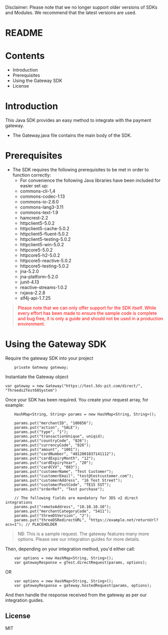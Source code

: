 Disclaimer: Please note that we no longer support older versions of SDKs and Modules. We recommend that the latest versions are used.

# README

# Contents
- Introduction
- Prerequisites
- Using the Gateway SDK
- License

# Introduction
This Java SDK provides an easy method to integrate with the payment gateway.
 - The Gateway.java file contains the main body of the SDK.

# Prerequisites
- The SDK requires the following prerequisites to be met in order to function correctly:
    - For convenience the following Java libraries have been included for easier set up:
	- commons-cli-1,4
	- commons-codec-1.13
	- commons-io-2.8.0
	- commons-lang3-3.11
	- commons-text-1.9
	- hamcrest-2.2
	- httpclient5-5.0.2
	- httpclient5-cache-5.0.2
	- httpclient5-fluent-5.0.2
	- httpclient5-testing-5.0.2
	- httpclient5-win-5.0.2
	- httpcore5-5.0.2
	- httpcore5-h2-5.0.2
	- httpcore5-reactive-5.0.2
	- httpcore5-testing-5.0.2
	- jna-5.2.0
	- jna-platform-5.2.0
	- junit-4.13
	- reactive-streams-1.0.2
	- rxjava-2.2.8
	- slf4j-api-1.7.25

> <span style="color: red">Please note that we can only offer support for the SDK itself. While every effort has been made to ensure the sample code is complete and bug free, it is only a guide and should not be used in a production environment.</span>

# Using the Gateway SDK

Require the gateway SDK into your project

```
    private Gateway gateway;
```

Instantiate the Gateway object

```
var gateway = new Gateway("https://test.3ds-pit.com/direct/", "Threeds2Test60System")
```

Once your SDK has been required. You create your request array, for example:
```
	HashMap<String, String> params = new HashMap<String, String>();

	params.put("merchantID", "100856");
	params.put("action", "SALE");
	params.put("type", "1");
	params.put("transactionUnique", uniqid);
	params.put("countryCode", "826");
	params.put("currencyCode", "826");
	params.put("amount", "1001");
	params.put("cardNumber", "4012001037141112");
	params.put("cardExpiryMonth", "12");
	params.put("cardExpiryYear", "20");
	params.put("cardCVV", "083");
	params.put("customerName", "Test Customer");
	params.put("customerEmail", "test@testcustomer.com");
	params.put("customerAddress", "16 Test Street");
	params.put("customerPostCode", "TE15 5ST");
	params.put("orderRef", "Test purchase");

	// The following fields are mandatory for 3DS v2 direct integrations
	params.put("remoteAddress", "10.10.10.10");
	params.put("merchantCategoryCode", "5411");
	params.put("threeDSVersion", "2");
	params.put("threeDSRedirectURL", "https://example.net/returnUrl?acs=1"); // PLACEHOLDER

```
> NB: This is a sample request. The gateway features many more options. Please see our integration guides for more details.

Then, depending on your integration method, you'd either call:

```
	var options = new HashMap<String, String>();
	var gatewayResponse = gTest.directRequest(params, options);
```

OR

```
	var options = new HashMap<String, String>();
	var gatewayResponse = gateway.hostedRequest(params, options);
```

And then handle the response received from the gateway as per our integration guides.

License
----
MIT
